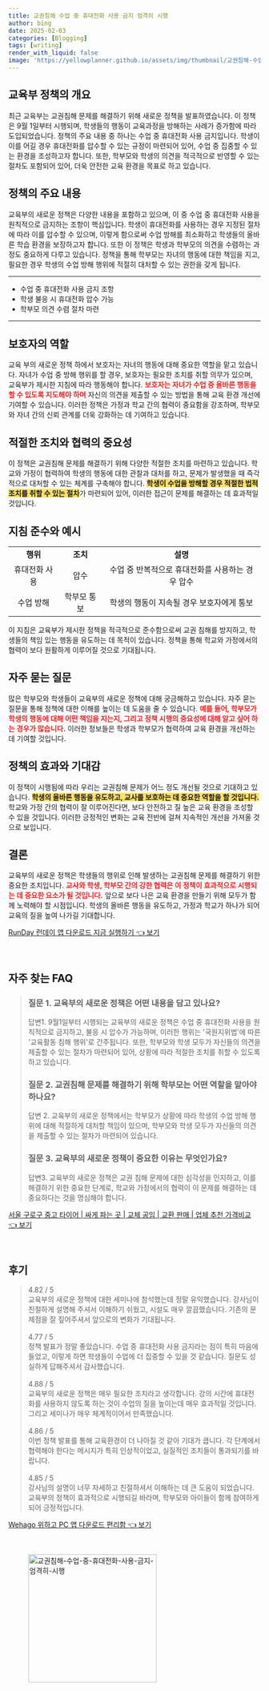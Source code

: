 ```yaml
---
title: 교권침해 수업 중 휴대전화 사용 금지 엄격히 시행
author: bing
date: 2025-02-03
categories: [Blogging]
tags: [writing]
render_with_liquid: false
image: 'https://yellowplanner.github.io/assets/img/thumbnail/교권침해-수업-중-휴대전화-사용-금지-엄격히-시행.webp'
---
```



<h2 id='교육부 정책의 개요'>교육부 정책의 개요</h2>

<p>최근 교육부는 교권침해 문제를 해결하기 위해 새로운 정책을 발표하였습니다. 이 정책은 9월 1일부터 시행되며, 학생들의 행동이 교육과정을 방해하는 사례가 증가함에 따라 도입되었습니다. 정책의 주요 내용 중 하나는 수업 중 휴대전화 사용 금지입니다. 학생이 이를 어길 경우 휴대전화를 압수할 수 있는 규정이 마련되어 있어, 수업 중 집중할 수 있는 환경을 조성하고자 합니다. 또한, 학부모와 학생의 의견을 적극적으로 반영할 수 있는 절차도 포함되어 있어, 더욱 안전한 교육 환경을 목표로 하고 있습니다.</p>

<h2 id='정책의 주요 내용'>정책의 주요 내용</h2>

<p>교육부의 새로운 정책은 다양한 내용을 포함하고 있으며, 이 중 수업 중 휴대전화 사용을 원칙적으로 금지하는 조항이 핵심입니다. 학생이 휴대전화를 사용하는 경우 지정된 절차에 따라 이를 압수할 수 있으며, 이렇게 함으로써 수업 방해를 최소화하고 학생들의 올바른 학습 환경을 보장하고자 합니다. 또한 이 정책은 학생과 학부모의 의견을 수렴하는 과정도 중요하게 다루고 있습니다. 정책을 통해 학부모는 자녀의 행동에 대한 책임을 지고, 필요한 경우 학생의 수업 방해 행위에 적절히 대처할 수 있는 권한을 갖게 됩니다. </p>

<hr />

<ul>
    <li>수업 중 휴대전화 사용 금지 조항</li>
    <li>학생 불응 시 휴대전화 압수 가능</li>
    <li>학부모 의견 수렴 절차 마련</li>
</ul>

<hr />

<h2 id='보호자의 역할'>보호자의 역할</h2>

<p>교육 부의 새로운 정책 하에서 보호자는 자녀의 행동에 대해 중요한 역할을 맡고 있습니다. 자녀가 수업 중 방해 행위를 할 경우, 보호자는 필요한 조치를 취할 의무가 있으며, 교육부가 제시한 지침에 따라 행동해야 합니다. <b><span style="color: #ee2323;">보호자는 자녀가 수업 중 올바른 행동을 할 수 있도록 지도해야 하며</span></b> 자신의 의견을 제출할 수 있는 방법을 통해 교육 환경 개선에 기여할 수 있습니다. 이러한 정책은 가정과 학교 간의 협력이 중요함을 강조하며, 학부모와 자녀 간의 신뢰 관계를 더욱 강화하는 데 기여하고 있습니다.</p>

<h2 id='적절한 조치와 협력의 중요성'>적절한 조치와 협력의 중요성</h2>

<p>이 정책은 교권침해 문제를 해결하기 위해 다양한 적절한 조치를 마련하고 있습니다. 학교와 가정이 협력하여 학생의 행동에 대한 관찰과 대처를 하고, 문제가 발생했을 때 즉각적으로 대처할 수 있는 체계를 구축해야 합니다. <b><span style="background-color: #ffe066;">학생이 수업을 방해할 경우 적절한 법적 조치를 취할 수 있는 절차</span></b>가 마련되어 있어, 이러한 접근이 문제를 해결하는 데 효과적일 것입니다.</p>

<h2 id='지침 준수와 예시'>지침 준수와 예시</h2>

<table>
    <tr>
        <td style="text-align: center; height: 17px;"><b>행위</b></td>
        <td style="text-align: center; height: 17px;"><b>조치</b></td>
        <td style="text-align: center; height: 17px;"><b>설명</b></td>
    </tr>
    <tr>
        <td style="text-align: center; height: 17px;">휴대전화 사용</td>
        <td style="text-align: center; height: 17px;">압수</td>
        <td style="text-align: center; height: 17px;">수업 중 반복적으로 휴대전화를 사용하는 경우 압수</td>
    </tr>
    <tr>
        <td style="text-align: center; height: 17px;">수업 방해</td>
        <td style="text-align: center; height: 17px;">학부모 통보</td>
        <td style="text-align: center; height: 17px;">학생의 행동이 지속될 경우 보호자에게 통보</td>
    </tr>
</table>

<p>이 지침은 교육부가 제시한 정책을 적극적으로 준수함으로써 교권 침해를 방지하고, 학생들의 책임 있는 행동을 유도하는 데 목적이 있습니다. 정책을 통해 학교와 가정에서의 협력이 보다 원활하게 이루어질 것으로 기대됩니다.</p>

<h2 id='자주 묻는 질문'>자주 묻는 질문</h2>

<p>많은 학부모와 학생들이 교육부의 새로운 정책에 대해 궁금해하고 있습니다. 자주 묻는 질문을 통해 정책에 대한 이해를 높이는 데 도움을 줄 수 있습니다. <b><span style="color: #ee2323;">예를 들어, 학부모가 학생의 행동에 대해 어떤 책임을 지는지, 그리고 정책 시행의 중요성에 대해 알고 싶어 하는 경우가 많습니다.</span></b> 이러한 정보들은 학생과 학부모가 협력하여 교육 환경을 개선하는 데 기여할 것입니다. </p>

<h2 id='정책의 효과와 기대감'>정책의 효과와 기대감</h2>

<p>이 정책이 시행됨에 따라 우리는 교권침해 문제가 어느 정도 개선될 것으로 기대하고 있습니다. <b><span style="background-color: #ffe066;">학생의 올바른 행동을 유도하고, 교사를 보호하는 데 중요한 역할을 할 것입니다.</span></b> 학교와 가정 간의 협력이 잘 이루어진다면, 보다 안전하고 질 높은 교육 환경을 조성할 수 있을 것입니다. 이러한 긍정적인 변화는 교육 전반에 걸쳐 지속적인 개선을 가져올 것으로 보입니다.</p>

<h2 id='결론'>결론</h2>

<p>교육부의 새로운 정책은 학생들의 행위로 인해 발생하는 교권침해 문제를 해결하기 위한 중요한 조치입니다. <b><span style="color: #ee2323;">교사와 학생, 학부모 간의 강한 협력은 이 정책이 효과적으로 시행되는 데 중요한 요소가 될 것입니다.</span></b> 앞으로 보다 나은 교육 환경을 만들기 위해 모두가 함께 노력해야 할 시점입니다. 학생의 올바른 행동을 유도하고, 가정과 학교가 하나가 되어 교육의 질을 높여 나가길 기대합니다.</p>


<p><a class="click-button" title="RunDay 런데이 앱 다운로드 지금 실행하기" href="https://yellowplanner.github.io/posts/RunDay-%EB%9F%B0%EB%8D%B0%EC%9D%B4-%EC%95%B1-%EB%8B%A4%EC%9A%B4%EB%A1%9C%EB%93%9C-%EC%A7%80%EA%B8%88-%EC%8B%A4%ED%96%89%ED%95%98%EA%B8%B0/" rel="dofollow">RunDay 런데이 앱 다운로드 지금 실행하기 👈 보기</a></p><br>
<h2 id='자주_찾는_FAQ'>자주 찾는 FAQ</h2>
<div itemscope="" itemtype="https://schema.org/FAQPage"> 
<blockquote> 
<div itemscope="" itemprop="mainEntity" itemtype="https://schema.org/Question"> 
<h3 itemprop="name">질문 1. 교육부의 새로운 정책은 어떤 내용을 담고 있나요?</h3> 
<div itemscope="" itemprop="acceptedAnswer" itemtype="https://schema.org/Answer"> 
<span itemprop="text"> 
<p>답변1. 9월1일부터 시행되는 교육부의 새로운 정책은 수업 중 휴대전화 사용을 원칙적으로 금지하고, 불응 시 압수가 가능하며, 이러한 행위는 '국원지위법'에 따른 '교육활동 침해 행위'로 간주됩니다. 또한, 학부모와 학생 모두가 자신들의 의견을 제출할 수 있는 절차가 마련되어 있어, 상황에 따라 적절한 조치를 취할 수 있도록 하고 있습니다.</p> 
</span> 
</div> 
</div> 
<div itemscope="" itemprop="mainEntity" itemtype="https://schema.org/Question"> 
<h3 itemprop="name">질문 2. 교권침해 문제를 해결하기 위해 학부모는 어떤 역할을 맡아야 하나요?</h3> 
<div itemscope="" itemprop="acceptedAnswer" itemtype="https://schema.org/Answer"> 
<span itemprop="text"> 
<p>답변 2. 교육부의 새로운 정책에서는 학부모가 상황에 따라 학생의 수업 방해 행위에 대해 적절하게 대처할 책임이 있으며, 학부모와 학생 모두가 자신들의 의견을 제출할 수 있는 절차가 마련되어 있습니다.</p> 
</span> 
</div> 
</div> 
<div itemscope="" itemprop="mainEntity" itemtype="https://schema.org/Question"> 
<h3 itemprop="name">질문 3. 교육부의 새로운 정책이 중요한 이유는 무엇인가요?</h3> 
<div itemscope="" itemprop="acceptedAnswer" itemtype="https://schema.org/Answer"> 
<span itemprop="text"> 
<p>답변3. 교육부의 새로운 정책은 교권 침해 문제에 대한 심각성을 인지하고, 이를 해결하기 위한 중요한 단계로, 학교와 가정에서의 협력이 이 문제를 해결하는 데 중요하다는 것을 명심해야 합니다.</p> 
</span> 
</div> 
</div> 
</blockquote> 
</div>
<p><a class="click-button" title="서울 구로구 중고 타이어 | 싸게 파는 곳 | 교체 공임 | 교환 판매 | 업체 추천 가격비교" href="https://yellowplanner.github.io/posts/%EC%84%9C%EC%9A%B8-%EA%B5%AC%EB%A1%9C%EA%B5%AC-%EC%A4%91%EA%B3%A0-%ED%83%80%EC%9D%B4%EC%96%B4-%EC%8B%B8%EA%B2%8C-%ED%8C%8C%EB%8A%94-%EA%B3%B3-%EA%B5%90%EC%B2%B4-%EA%B3%B5%EC%9E%84-%EA%B5%90%ED%99%98-%ED%8C%90%EB%A7%A4-%EC%97%85%EC%B2%B4-%EC%B6%94%EC%B2%9C-%EA%B0%80%EA%B2%A9%EB%B9%84%EA%B5%90/" rel="dofollow">서울 구로구 중고 타이어 | 싸게 파는 곳 | 교체 공임 | 교환 판매 | 업체 추천 가격비교 👈 보기</a></p><br>
<h2 id='후기'>후기</h2>
<div itemscope itemtype="https://schema.org/Product">
  <blockquote>
  <div itemprop="review" itemscope itemtype="https://schema.org/Review">
      <div itemprop="reviewRating" itemscope itemtype="https://schema.org/Rating"> <span itemprop="ratingValue">4.82</span> / <span itemprop="bestRating">5</span> </div>
      <span itemprop="reviewBody">교육부의 새로운 정책에 대한 세미나에 참석했는데 정말 유익했습니다. 강사님이 친절하게 설명해 주셔서 이해하기 쉬웠고, 시설도 매우 깔끔했습니다. 기존의 문제점을 잘 짚어주셔서 앞으로의 변화가 기대됩니다.</span>
  </div>
  <br>
  <div itemprop="review" itemscope itemtype="https://schema.org/Review">
      <div itemprop="reviewRating" itemscope itemtype="https://schema.org/Rating"> <span itemprop="ratingValue">4.77</span> / <span itemprop="bestRating">5</span> </div>
      <span itemprop="reviewBody">정책 발표가 정말 좋았습니다. 수업 중 휴대전화 사용 금지라는 점이 특히 마음에 들었고, 이렇게 하면 학생들이 수업에 더 집중할 수 있을 것 같습니다. 질문도 성실하게 답해주셔서 감사했습니다.</span>
  </div>
  <br>
  <div itemprop="review" itemscope itemtype="https://schema.org/Review">
      <div itemprop="reviewRating" itemscope itemtype="https://schema.org/Rating"> <span itemprop="ratingValue">4.88</span> / <span itemprop="bestRating">5</span> </div>
      <span itemprop="reviewBody">교육부의 새로운 정책은 매우 필요한 조치라고 생각합니다. 강의 시간에 휴대전화를 사용하지 않도록 하는 것이 수업의 질을 높이는데 매우 효과적일 것입니다. 그리고 세미나가 매우 체계적이어서 만족했습니다.</span>
  </div>
  <br>
  <div itemprop="review" itemscope itemtype="https://schema.org/Review">
      <div itemprop="reviewRating" itemscope itemtype="https://schema.org/Rating"> <span itemprop="ratingValue">4.86</span> / <span itemprop="bestRating">5</span> </div>
      <span itemprop="reviewBody">이번 정책 발표를 통해 교육환경이 더 나아질 것 같아 기대가 큽니다. 각 단계에서 협력해야 한다는 메시지가 특히 인상적이었고, 실질적인 조치들이 통과되기를 바랍니다.</span>
  </div>
  <br>
  <div itemprop="review" itemscope itemtype="https://schema.org/Review">
      <div itemprop="reviewRating" itemscope itemtype="https://schema.org/Rating"> <span itemprop="ratingValue">4.85</span> / <span itemprop="bestRating">5</span> </div>
      <span itemprop="reviewBody">강사님의 설명이 너무 자세하고 친절하셔서 이해하는 데 큰 도움이 되었습니다. 교육부의 정책이 효과적으로 시행되길 바라며, 학부모와 아이들이 함께 참여하게 되어 긍정적입니다.</span>
  </div>
  </blockquote>
</div>
<p><a class="click-button" title="Wehago 위하고 PC 앱 다운로드 편리함" href="https://yellowplanner.github.io/posts/Wehago-%EC%9C%84%ED%95%98%EA%B3%A0-PC-%EC%95%B1-%EB%8B%A4%EC%9A%B4%EB%A1%9C%EB%93%9C-%ED%8E%B8%EB%A6%AC%ED%95%A8/" rel="dofollow">Wehago 위하고 PC 앱 다운로드 편리함 👈 보기</a></p><br>
<figure class="image"><img src="https://yellowplanner.github.io/assets/img/thumbnail/교권침해-수업-중-휴대전화-사용-금지-엄격히-시행.webp" alt="교권침해-수업-중-휴대전화-사용-금지-엄격히-시행" width="256" height="256"></figure>